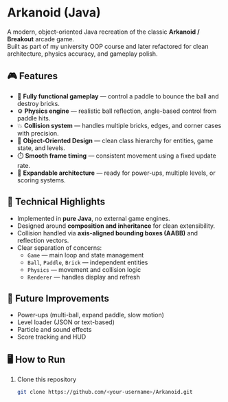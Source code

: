 # Arkanoid (Java)

A modern, object-oriented Java recreation of the classic **Arkanoid / Breakout** arcade game.  
Built as part of my university OOP course and later refactored for clean architecture, physics accuracy, and gameplay polish.

## 🎮 Features
- 🧱 **Fully functional gameplay** — control a paddle to bounce the ball and destroy bricks.
- ⚙️ **Physics engine** — realistic ball reflection, angle-based control from paddle hits.
- 💥 **Collision system** — handles multiple bricks, edges, and corner cases with precision.
- 🧩 **Object-Oriented Design** — clean class hierarchy for entities, game state, and levels.
- ⏱️ **Smooth frame timing** — consistent movement using a fixed update rate.
- 🌈 **Expandable architecture** — ready for power-ups, multiple levels, or scoring systems.

## 🧠 Technical Highlights
- Implemented in **pure Java**, no external game engines.
- Designed around **composition and inheritance** for clean extensibility.
- Collision handled via **axis-aligned bounding boxes (AABB)** and reflection vectors.
- Clear separation of concerns:
  - `Game` — main loop and state management  
  - `Ball`, `Paddle`, `Brick` — independent entities  
  - `Physics` — movement and collision logic  
  - `Renderer` — handles display and refresh  

## 🚀 Future Improvements
- Power-ups (multi-ball, expand paddle, slow motion)
- Level loader (JSON or text-based)
- Particle and sound effects
- Score tracking and HUD

## 🖥️ How to Run
1. Clone this repository  
   ```bash
   git clone https://github.com/<your-username>/Arkanoid.git
